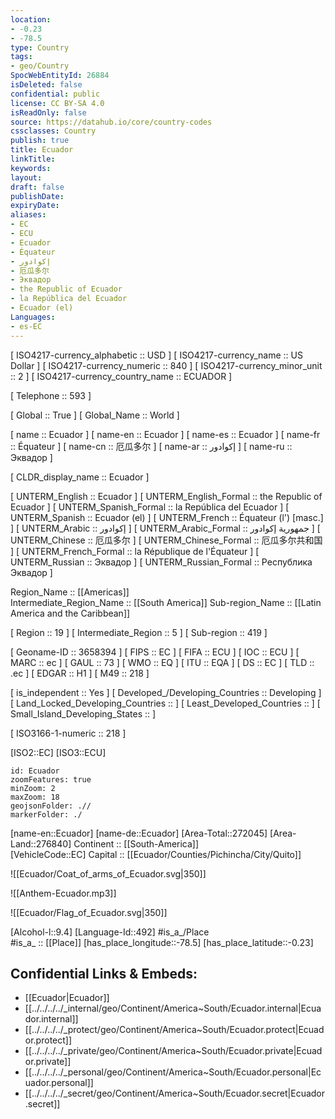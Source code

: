 ```yaml
---
location:
- -0.23
- -78.5
type: Country
tags:
- geo/Country
SpocWebEntityId: 26884
isDeleted: false
confidential: public
license: CC BY-SA 4.0
isReadOnly: false
source: https://datahub.io/core/country-codes
cssclasses: Country
publish: true
title: Ecuador
linkTitle: 
keywords: 
layout: 
draft: false
publishDate: 
expiryDate: 
aliases:
- EC
- ECU
- Ecuador
- Équateur
- إكوادور
- 厄瓜多尔
- Эквадор
- the Republic of Ecuador
- la República del Ecuador
- Ecuador (el)
Languages:
- es-EC
---
```



[	ISO4217-currency_alphabetic	 :: USD ] 
[	ISO4217-currency_name	 :: US Dollar ] 
[	ISO4217-currency_numeric	 :: 840 ] 
[	ISO4217-currency_minor_unit	 :: 2 ] 
[	ISO4217-currency_country_name	 :: ECUADOR ] 

[	Telephone	 :: 593 ] 

[	Global	 :: True ] 
[	Global_Name	 :: World ] 

[	name	 :: Ecuador ] 
[	name-en	 :: Ecuador ] 
[	name-es	 :: Ecuador ] 
[	name-fr	 :: Équateur ] 
[	name-cn	 :: 厄瓜多尔 ] 
[	name-ar	 :: إكوادور ] 
[	name-ru	 :: Эквадор ] 

[	CLDR_display_name	 :: Ecuador ] 

[	UNTERM_English	 :: Ecuador ] 
[	UNTERM_English_Formal	 :: the Republic of Ecuador ] 
[	UNTERM_Spanish_Formal	 :: la República del Ecuador ] 
[	UNTERM_Spanish	 :: Ecuador (el) ] 
[	UNTERM_French	 :: Équateur (l') [masc.] ] 
[	UNTERM_Arabic	 :: إكوادور ] 
[	UNTERM_Arabic_Formal	 :: جمهورية إكوادور ] 
[	UNTERM_Chinese	 :: 厄瓜多尔 ] 
[	UNTERM_Chinese_Formal	 :: 厄瓜多尔共和国 ] 
[	UNTERM_French_Formal	 :: la République de l'Équateur ] 
[	UNTERM_Russian	 :: Эквадор ] 
[	UNTERM_Russian_Formal	 :: Республика Эквадор ] 

Region_Name ::  [[Americas]]  
Intermediate_Region_Name ::  [[South America]] 
Sub-region_Name ::  [[Latin America and the Caribbean]] 

[	Region	 :: 19 ] 
[	Intermediate_Region	 :: 5 ] 
[	Sub-region	 :: 419 ] 

[	Geoname-ID	 :: 3658394 ] 
[	FIPS	 :: EC ] 
[	FIFA	 :: ECU ] 
[	IOC	 :: ECU ] 
[	MARC	 :: ec ] 
[	GAUL	 :: 73 ] 
[	WMO	 :: EQ ] 
[	ITU	 :: EQA ] 
[	DS	 :: EC ] 
[	TLD	 :: .ec ] 
[	EDGAR	 :: H1 ] 
[	M49	 :: 218 ] 

[	is_independent	 :: Yes ] 
[	Developed_/Developing_Countries	 :: Developing ] 
[	Land_Locked_Developing_Countries	 ::  ] 
[	Least_Developed_Countries	 ::  ] 
[	Small_Island_Developing_States	 ::  ] 

[	ISO3166-1-numeric	 :: 218 ] 



[ISO2::EC] 
[ISO3::ECU] 
```leaflet
id: Ecuador
zoomFeatures: true 
minZoom: 2 
maxZoom: 18
geojsonFolder: .//
markerFolder: ./
```

[name-en::Ecuador] 
[name-de::Ecuador] 
[Area-Total::272045] 
[Area-Land::276840] 
Continent :: [[South-America]]  
[VehicleCode::EC] 
Capital :: [[Ecuador/Counties/Pichincha/City/Quito]]  

![[Ecuador/Coat_of_arms_of_Ecuador.svg|350]] 

![[Anthem-Ecuador.mp3]] 

![[Ecuador/Flag_of_Ecuador.svg|350]] 

[Alcohol-l::9.4] 
[Language-Id::492] 
#is_a_/Place  
#is_a_ :: [[Place]] 
[has_place_longitude::-78.5] 
[has_place_latitude::-0.23] 



## Confidential Links & Embeds: 
- [[Ecuador|Ecuador]] 
- [[../../../../_internal/geo/Continent/America~South/Ecuador.internal|Ecuador.internal]] 
- [[../../../../_protect/geo/Continent/America~South/Ecuador.protect|Ecuador.protect]] 
- [[../../../../_private/geo/Continent/America~South/Ecuador.private|Ecuador.private]] 
- [[../../../../_personal/geo/Continent/America~South/Ecuador.personal|Ecuador.personal]] 
- [[../../../../_secret/geo/Continent/America~South/Ecuador.secret|Ecuador.secret]] 
